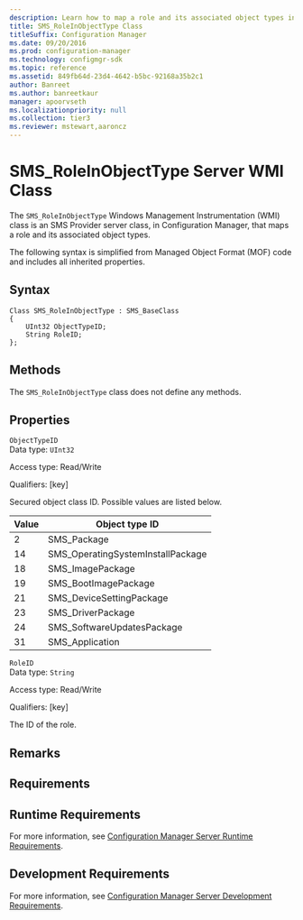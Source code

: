 ```yaml
---
description: Learn how to map a role and its associated object types in Configuration Manager using the SMS_RoleInObjectType class.
title: SMS_RoleInObjectType Class
titleSuffix: Configuration Manager
ms.date: 09/20/2016
ms.prod: configuration-manager
ms.technology: configmgr-sdk
ms.topic: reference
ms.assetid: 849fb64d-23d4-4642-b5bc-92168a35b2c1
author: Banreet
ms.author: banreetkaur
manager: apoorvseth
ms.localizationpriority: null
ms.collection: tier3
ms.reviewer: mstewart,aaroncz 
---
```

# SMS_RoleInObjectType Server WMI Class
The `SMS_RoleInObjectType` Windows Management Instrumentation (WMI) class is an SMS Provider server class, in Configuration Manager, that maps a role and its associated object types.  

 The following syntax is simplified from Managed Object Format (MOF) code and includes all inherited properties.  

## Syntax  

```  
Class SMS_RoleInObjectType : SMS_BaseClass  
{  
    UInt32 ObjectTypeID;  
    String RoleID;  
};  
```  

## Methods  
 The `SMS_RoleInObjectType` class does not define any methods.  

## Properties  
 `ObjectTypeID`  
 Data type: `UInt32`  

 Access type: Read/Write  

 Qualifiers: [key]  

 Secured object class ID. Possible values are listed below.  

| Value | Object type ID |
| ----- | -------------- |
|2|SMS_Package|  
|14|SMS_OperatingSystemInstallPackage|  
|18|SMS_ImagePackage|  
|19|SMS_BootImagePackage|  
|21|SMS_DeviceSettingPackage|  
|23|SMS_DriverPackage|  
|24|SMS_SoftwareUpdatesPackage|  
|31|SMS_Application|  

 `RoleID`  
 Data type: `String`  

 Access type: Read/Write  

 Qualifiers: [key]  

 The ID of the role.  

## Remarks  

## Requirements  

## Runtime Requirements  
 For more information, see [Configuration Manager Server Runtime Requirements](../../../../../develop/core/reqs/server-runtime-requirements.md).  

## Development Requirements  
 For more information, see [Configuration Manager Server Development Requirements](../../../../../develop/core/reqs/server-development-requirements.md).
